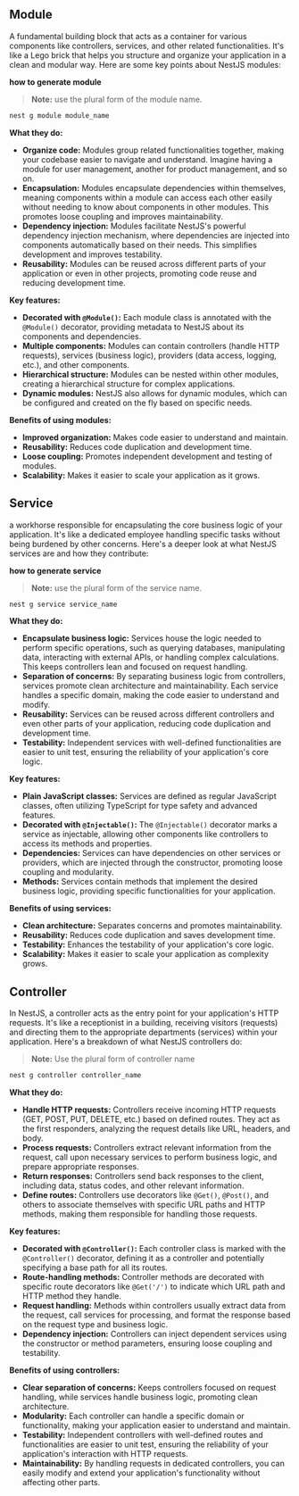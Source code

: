 

## Module 
A fundamental building block that acts as a container for various components like controllers, services, and other related functionalities. It's like a Lego brick that helps you structure and organize your application in a clean and modular way. Here are some key points about NestJS modules:

**how to generate module**

> **Note:** use the plural form of the module name.
```sh
nest g module module_name
```

**What they do:**

* **Organize code:** Modules group related functionalities together, making your codebase easier to navigate and understand. Imagine having a module for user management, another for product management, and so on.
* **Encapsulation:** Modules encapsulate dependencies within themselves, meaning components within a module can access each other easily without needing to know about components in other modules. This promotes loose coupling and improves maintainability.
* **Dependency injection:** Modules facilitate NestJS's powerful dependency injection mechanism, where dependencies are injected into components automatically based on their needs. This simplifies development and improves testability.
* **Reusability:** Modules can be reused across different parts of your application or even in other projects, promoting code reuse and reducing development time.

**Key features:**

* **Decorated with `@Module()`:** Each module class is annotated with the `@Module()` decorator, providing metadata to NestJS about its components and dependencies.
* **Multiple components:** Modules can contain controllers (handle HTTP requests), services (business logic), providers (data access, logging, etc.), and other components.
* **Hierarchical structure:** Modules can be nested within other modules, creating a hierarchical structure for complex applications.
* **Dynamic modules:** NestJS also allows for dynamic modules, which can be configured and created on the fly based on specific needs.

**Benefits of using modules:**

* **Improved organization:** Makes code easier to understand and maintain.
* **Reusability:** Reduces code duplication and development time.
* **Loose coupling:** Promotes independent development and testing of modules.
* **Scalability:** Makes it easier to scale your application as it grows.



## Service

a workhorse responsible for encapsulating the core business logic of your application. It's like a dedicated employee handling specific tasks without being burdened by other concerns. Here's a deeper look at what NestJS services are and how they contribute:

**how to generate service**
> **Note:** use the plural form of the service name.
```sh
nest g service service_name
```

**What they do:**

* **Encapsulate business logic:** Services house the logic needed to perform specific operations, such as querying databases, manipulating data, interacting with external APIs, or handling complex calculations. This keeps controllers lean and focused on request handling.
* **Separation of concerns:** By separating business logic from controllers, services promote clean architecture and maintainability. Each service handles a specific domain, making the code easier to understand and modify.
* **Reusability:** Services can be reused across different controllers and even other parts of your application, reducing code duplication and development time.
* **Testability:** Independent services with well-defined functionalities are easier to unit test, ensuring the reliability of your application's core logic.

**Key features:**

* **Plain JavaScript classes:** Services are defined as regular JavaScript classes, often utilizing TypeScript for type safety and advanced features.
* **Decorated with `@Injectable()`:** The `@Injectable()` decorator marks a service as injectable, allowing other components like controllers to access its methods and properties.
* **Dependencies:** Services can have dependencies on other services or providers, which are injected through the constructor, promoting loose coupling and modularity.
* **Methods:** Services contain methods that implement the desired business logic, providing specific functionalities for your application.

**Benefits of using services:**

* **Clean architecture:** Separates concerns and promotes maintainability.
* **Reusability:** Reduces code duplication and saves development time.
* **Testability:** Enhances the testability of your application's core logic.
* **Scalability:** Makes it easier to scale your application as complexity grows.




## Controller

In NestJS, a controller acts as the entry point for your application's HTTP requests. It's like a receptionist in a building, receiving visitors (requests) and directing them to the appropriate departments (services) within your application. Here's a breakdown of what NestJS controllers do:


> **Note:** Use the plural form of controller name
```sh
nest g controller controller_name
```

**What they do:**

* **Handle HTTP requests:** Controllers receive incoming HTTP requests (GET, POST, PUT, DELETE, etc.) based on defined routes. They act as the first responders, analyzing the request details like URL, headers, and body.
* **Process requests:** Controllers extract relevant information from the request, call upon necessary services to perform business logic, and prepare appropriate responses.
* **Return responses:** Controllers send back responses to the client, including data, status codes, and other relevant information.
* **Define routes:** Controllers use decorators like `@Get()`, `@Post()`, and others to associate themselves with specific URL paths and HTTP methods, making them responsible for handling those requests.

**Key features:**

* **Decorated with `@Controller()`:** Each controller class is marked with the `@Controller()` decorator, defining it as a controller and potentially specifying a base path for all its routes.
* **Route-handling methods:** Controller methods are decorated with specific route decorators like `@Get('/')` to indicate which URL path and HTTP method they handle.
* **Request handling:** Methods within controllers usually extract data from the request, call services for processing, and format the response based on the request type and business logic.
* **Dependency injection:** Controllers can inject dependent services using the constructor or method parameters, ensuring loose coupling and testability.

**Benefits of using controllers:**

* **Clear separation of concerns:** Keeps controllers focused on request handling, while services handle business logic, promoting clean architecture.
* **Modularity:** Each controller can handle a specific domain or functionality, making your application easier to understand and maintain.
* **Testability:** Independent controllers with well-defined routes and functionalities are easier to unit test, ensuring the reliability of your application's interaction with HTTP requests.
* **Maintainability:** By handling requests in dedicated controllers, you can easily modify and extend your application's functionality without affecting other parts.




